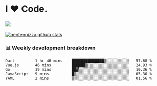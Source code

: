 # I ❤️ Code.

### ![](http://img.shields.io/badge/Go-language-blue?style=for-the-badge&logo=appveyor)
[![nentenpizza github stats](https://github-readme-stats.vercel.app/api?username=nentenpizza&count_private=true)](https://github.com/anuraghazra/github-readme-stats)

### 📊 Weekly development breakdown

<!--START_SECTION:waka-->
```text
Dart         1 hr 46 mins    ██████████████▒░░░░░░░░░░   57.68 % 
Vue.js       46 mins         ██████▒░░░░░░░░░░░░░░░░░░   24.93 % 
Go           19 mins         ██▓░░░░░░░░░░░░░░░░░░░░░░   10.36 % 
JavaScript   9 mins          █▒░░░░░░░░░░░░░░░░░░░░░░░   05.30 % 
YAML         2 mins          ▒░░░░░░░░░░░░░░░░░░░░░░░░   01.56 % 
```
<!--END_SECTION:waka-->

